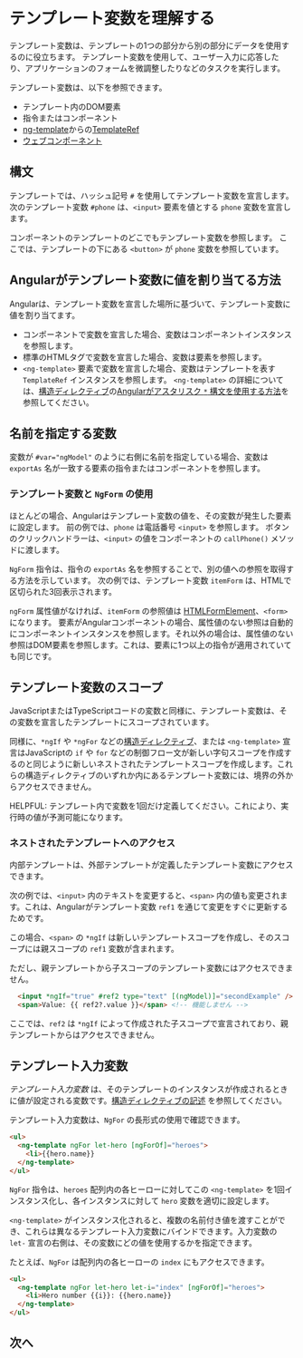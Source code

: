 # テンプレート変数を理解する

テンプレート変数は、テンプレートの1つの部分から別の部分にデータを使用するのに役立ちます。
テンプレート変数を使用して、ユーザー入力に応答したり、アプリケーションのフォームを微調整したりなどのタスクを実行します。

テンプレート変数は、以下を参照できます。

* テンプレート内のDOM要素
* 指令またはコンポーネント
* [ng-template](api/core/ng-template)からの[TemplateRef](api/core/TemplateRef)
* <a href="https://developer.mozilla.org/docs/Web/Web_Components" title="MDN: Web Components">ウェブコンポーネント</a>

## 構文

テンプレートでは、ハッシュ記号 `#` を使用してテンプレート変数を宣言します。
次のテンプレート変数 `#phone` は、`<input>` 要素を値とする `phone` 変数を宣言します。

<docs-code path="adev/src/content/examples/template-reference-variables/src/app/app.component.html" visibleRegion="ref-var" header="src/app/app.component.html"/>

コンポーネントのテンプレートのどこでもテンプレート変数を参照します。
ここでは、テンプレートの下にある `<button>` が `phone` 変数を参照しています。

<docs-code path="adev/src/content/examples/template-reference-variables/src/app/app.component.html" visibleRegion="ref-phone" header="src/app/app.component.html"/>

## Angularがテンプレート変数に値を割り当てる方法

Angularは、テンプレート変数を宣言した場所に基づいて、テンプレート変数に値を割り当てます。

* コンポーネントで変数を宣言した場合、変数はコンポーネントインスタンスを参照します。
* 標準のHTMLタグで変数を宣言した場合、変数は要素を参照します。
* `<ng-template>` 要素で変数を宣言した場合、変数はテンプレートを表す `TemplateRef` インスタンスを参照します。
  `<ng-template>` の詳細については、[構造ディレクティブ](guide/directives/structural-directives)の[Angularがアスタリスク `*` 構文を使用する方法](guide/directives/structural-directives#asterisk)を参照してください。

## 名前を指定する変数

変数が `#var="ngModel"` のように右側に名前を指定している場合、変数は `exportAs` 名が一致する要素の指令またはコンポーネントを参照します。
<!-- この後半の意味は？^^ もっと詳しく説明できますか？ 実行可能な例を見ることができますか？ -kw -->

### テンプレート変数と `NgForm` の使用

ほとんどの場合、Angularはテンプレート変数の値を、その変数が発生した要素に設定します。
前の例では、`phone` は電話番号 `<input>` を参照します。
ボタンのクリックハンドラーは、`<input>` の値をコンポーネントの `callPhone()` メソッドに渡します。

`NgForm` 指令は、指令の `exportAs` 名を参照することで、別の値への参照を取得する方法を示しています。
次の例では、テンプレート変数 `itemForm` は、HTMLで区切られた3回表示されます。

<docs-code path="adev/src/content/examples/template-reference-variables/src/app/app.component.html" visibleRegion="ngForm" header="src/app/hero-form.component.html"/>

`ngForm` 属性値がなければ、`itemForm` の参照値は
[HTMLFormElement](https://developer.mozilla.org/ja/docs/Web/API/HTMLFormElement)、`<form>` になります。
要素がAngularコンポーネントの場合、属性値のない参照は自動的にコンポーネントインスタンスを参照します。それ以外の場合は、属性値のない参照はDOM要素を参照します。これは、要素に1つ以上の指令が適用されていても同じです。
<!-- What is the train of thought from talking about a form element to the difference between a component and a directive? Why is the component directive conversation relevant here?  -kw I agree -alex -->

## テンプレート変数のスコープ

JavaScriptまたはTypeScriptコードの変数と同様に、テンプレート変数は、その変数を宣言したテンプレートにスコープされています。

同様に、`*ngIf` や `*ngFor` などの[構造ディレクティブ](guide/directives)、または `<ng-template>` 宣言はJavaScriptの `if` や `for` などの制御フロー文が新しい字句スコープを作成するのと同じように新しいネストされたテンプレートスコープを作成します。これらの構造ディレクティブのいずれか内にあるテンプレート変数には、境界の外からアクセスできません。

HELPFUL: テンプレート内で変数を1回だけ定義してください。これにより、実行時の値が予測可能になります。

### ネストされたテンプレートへのアクセス

内部テンプレートは、外部テンプレートが定義したテンプレート変数にアクセスできます。

次の例では、`<input>` 内のテキストを変更すると、`<span>` 内の値も変更されます。これは、Angularがテンプレート変数 `ref1` を通じて変更をすぐに更新するためです。

<docs-code path="adev/src/content/examples/template-reference-variables/src/app/app.component.html" visibleRegion="template-ref-vars-scope1" header="src/app/app.component.html"/>

この場合、`<span>` の `*ngIf` は新しいテンプレートスコープを作成し、そのスコープには親スコープの `ref1` 変数が含まれます。

ただし、親テンプレートから子スコープのテンプレート変数にはアクセスできません。

```html
  <input *ngIf="true" #ref2 type="text" [(ngModel)]="secondExample" />
  <span>Value: {{ ref2?.value }}</span> <!-- 機能しません -->
```

ここでは、`ref2` は `*ngIf` によって作成された子スコープで宣言されており、親テンプレートからはアクセスできません。

## テンプレート入力変数

_テンプレート入力変数_ は、そのテンプレートのインスタンスが作成されるときに値が設定される変数です。[構造ディレクティブの記述](guide/directives/structural-directives) を参照してください。

テンプレート入力変数は、`NgFor` の長形式の使用で確認できます。

```html
<ul>
  <ng-template ngFor let-hero [ngForOf]="heroes">
    <li>{{hero.name}}
  </ng-template>
</ul>
```

`NgFor` 指令は、`heroes` 配列内の各ヒーローに対してこの `<ng-template>` を1回インスタンス化し、各インスタンスに対して `hero` 変数を適切に設定します。

`<ng-template>` がインスタンス化されると、複数の名前付き値を渡すことができ、これらは異なるテンプレート入力変数にバインドできます。入力変数の `let-` 宣言の右側は、その変数にどの値を使用するかを指定できます。

たとえば、`NgFor` は配列内の各ヒーローの `index` にもアクセスできます。

```html
<ul>
  <ng-template ngFor let-hero let-i="index" [ngForOf]="heroes">
    <li>Hero number {{i}}: {{hero.name}}
  </ng-template>
</ul>
```

## 次へ

<docs-pill-row>
  <docs-pill href="guide/directives/structural-directives" title="構造ディレクティブを作る"/>
</docs-pill-row>

